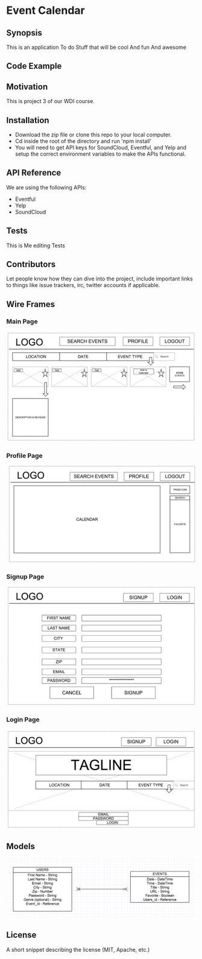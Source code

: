 # Event Calendar

## Synopsis
This is an application
To do Stuff
that will be cool
And fun
And awesome

## Code Example

## Motivation

This is project 3 of our WDI course.

## Installation
* Download the zip file or clone this repo to your local computer.
* Cd inside the root of the directory and run 'npm install'
* You will need to get API keys for SoundCloud, Eventful, and Yelp and setup the correct environment variables to make the APIs functional. 

## API Reference
We are using the following APIs:
* Eventful
* Yelp
* SoundCloud

## Tests
This is Me editing Tests

## Contributors

Let people know how they can dive into the project, include important links to things like issue trackers, irc, twitter accounts if applicable.

## Wire Frames

### Main Page
![Main Page](./public/images/wireframes/Main.png)

### Profile Page
![Profile Page](./public/images/wireframes/Profile.png)

### Signup Page
![Signup Page](./public/images/wireframes/SignUp.png)

### Login Page
![Login Page](./public/images/wireframes/Login.png)

## Models
![ERD](./public/images/ERD.png)

## License

A short snippet describing the license (MIT, Apache, etc.)
